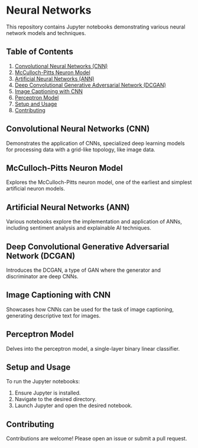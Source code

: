 
# Neural Networks

This repository contains Jupyter notebooks demonstrating various neural network models and techniques.

## Table of Contents
1. [Convolutional Neural Networks (CNN)](#convolutional-neural-networks-cnn)
2. [McCulloch-Pitts Neuron Model](#mcculloch-pitts-neuron-model)
3. [Artificial Neural Networks (ANN)](#artificial-neural-networks-ann)
4. [Deep Convolutional Generative Adversarial Network (DCGAN)](#deep-convolutional-generative-adversarial-network-dcgan)
5. [Image Captioning with CNN](#image-captioning-with-cnn)
6. [Perceptron Model](#perceptron-model)
7. [Setup and Usage](#setup-and-usage)
8. [Contributing](#contributing)

## Convolutional Neural Networks (CNN)

Demonstrates the application of CNNs, specialized deep learning models for processing data with a grid-like topology, like image data.

## McCulloch-Pitts Neuron Model

Explores the McCulloch-Pitts neuron model, one of the earliest and simplest artificial neuron models.

## Artificial Neural Networks (ANN)

Various notebooks explore the implementation and application of ANNs, including sentiment analysis and explainable AI techniques.

## Deep Convolutional Generative Adversarial Network (DCGAN)

Introduces the DCGAN, a type of GAN where the generator and discriminator are deep CNNs.

## Image Captioning with CNN

Showcases how CNNs can be used for the task of image captioning, generating descriptive text for images.

## Perceptron Model

Delves into the perceptron model, a single-layer binary linear classifier.

## Setup and Usage

To run the Jupyter notebooks:

1. Ensure Jupyter is installed.
2. Navigate to the desired directory.
3. Launch Jupyter and open the desired notebook.

## Contributing

Contributions are welcome! Please open an issue or submit a pull request.
